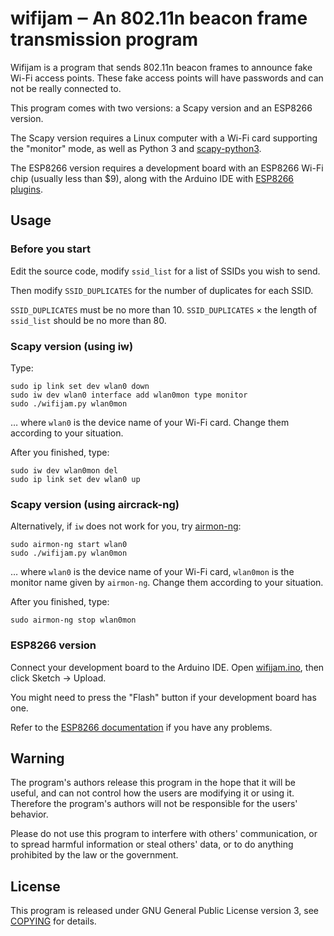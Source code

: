 wifijam ‒ An 802.11n beacon frame transmission program
=======================================================

Wifijam is a program that sends 802.11n beacon frames to announce fake Wi-Fi access points. These fake access points will have passwords and can not be really connected to.

This program comes with two versions: a Scapy version and an ESP8266 version.

The Scapy version requires a Linux computer with a Wi-Fi card supporting the "monitor" mode, as well as Python 3 and [scapy-python3](https://pypi.python.org/pypi/scapy-python3).

The ESP8266 version requires a development board with an ESP8266 Wi-Fi chip (usually less than $9), along with the Arduino IDE with [ESP8266 plugins](https://arduino-esp8266.readthedocs.io/en/latest/installing.html).

Usage
-----

### Before you start

Edit the source code, modify `ssid_list` for a list of SSIDs you wish to send.

Then modify `SSID_DUPLICATES` for the number of duplicates for each SSID.

`SSID_DUPLICATES` must be no more than 10. `SSID_DUPLICATES` × the length of `ssid_list` should be no more than 80.

### Scapy version (using iw)

Type:

    sudo ip link set dev wlan0 down
    sudo iw dev wlan0 interface add wlan0mon type monitor
    sudo ./wifijam.py wlan0mon

… where `wlan0` is the device name of your Wi-Fi card. Change them according to your situation.

After you finished, type:

    sudo iw dev wlan0mon del
    sudo ip link set dev wlan0 up

### Scapy version (using aircrack-ng)

Alternatively, if `iw` does not work for you, try [airmon-ng](https://www.aircrack-ng.org/):

    sudo airmon-ng start wlan0
    sudo ./wifijam.py wlan0mon

… where `wlan0` is the device name of your Wi-Fi card, `wlan0mon` is the monitor name given by `airmon-ng`. Change them according to your situation.

After you finished, type:

    sudo airmon-ng stop wlan0mon

### ESP8266 version

Connect your development board to the Arduino IDE. Open [wifijam.ino](esp8266/wifijam/wifijam.ino), then click Sketch → Upload.

You might need to press the "Flash" button if your development board has one.

Refer to the [ESP8266 documentation](https://arduino-esp8266.readthedocs.io/en/latest/installing.html) if you have any problems.

Warning
-------

The program's authors release this program in the hope that it will be useful, and can not control how the users are modifying it or using it. Therefore the program's authors will not be responsible for the users' behavior.

Please do not use this program to interfere with others' communication, or to spread harmful information or steal others' data, or to do anything prohibited by the law or the government.

License
-------

This program is released under GNU General Public License version 3, see [COPYING](COPYING) for details.
